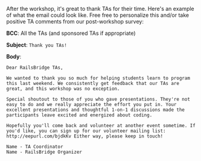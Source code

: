 After the workshop, it's great to thank TAs for their time. Here's an example of what the email could look like. Free free to personalize this and/or take positive TA comments from our post-workshop survey:

**BCC**: All the TAs (and sponsored TAs if appropriate)

**Subject**: `Thank you TAs!`

**Body**:

```
Dear RailsBridge TAs,

We wanted to thank you so much for helping students learn to program this last weekend. We consistently get feedback that our TAs are great, and this workshop was no exception.

Special shoutout to those of you who gave presentations. They're not easy to do and we really appreciate the effort you put in. Your excellent presentations and thoughtful 1-on-1 discussions made the participants leave excited and energized about coding.

Hopefully you'll come back and volunteer at another event sometime. If you'd like, you can sign up for our volunteer mailing list: http://eepurl.com/bjdkKv Either way, please keep in touch!

Name - TA Coordinator
Name - RailsBridge Organizer
```
